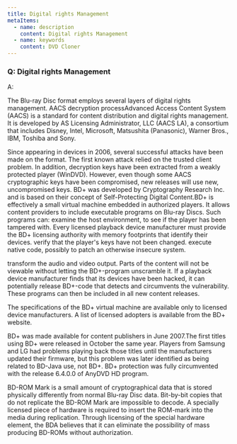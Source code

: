 ```yaml
---
title: Digital rights Management
metaItems:
  - name: description
    content: Digital rights Management
  - name: keywords
    content: DVD Cloner
---
```


### Q: Digital rights Management

A:

The Blu-ray Disc format employs several layers of digital rights management. AACS decryption processAdvanced Access Content System (AACS) is a standard for content distribution and digital rights management. It is developed by AS Licensing Administrator, LLC (AACS LA), a consortium that includes Disney, Intel, Microsoft, Matsushita (Panasonic), Warner Bros., IBM, Toshiba and Sony.

Since appearing in devices in 2006, several successful attacks have been made on the format. The first known attack relied on the trusted client problem. In addition, decryption keys have been extracted from a weakly protected player (WinDVD). However, even though some AACS cryptographic keys have been compromised, new releases will use new, uncompromised keys. BD+ was developed by Cryptography Research Inc. and is based on their concept of Self-Protecting Digital Content.BD+ is effectively a small virtual machine embedded in authorized players. It allows content providers to include executable programs on Blu-ray Discs. Such programs can:
examine the host environment, to see if the player has been tampered with. Every licensed playback device manufacturer must provide the BD+ licensing authority with memory footprints that identify their devices.
verify that the player's keys have not been changed.
execute native code, possibly to patch an otherwise insecure system.

transform the audio and video output. Parts of the content will not be viewable without letting the BD+-program unscramble it. If a playback device manufacturer finds that its devices have been hacked, it can potentially release BD+-code that detects and circumvents the vulnerability. These programs can then be included in all new content releases.

The specifications of the BD+ virtual machine are available only to licensed device manufacturers. A list of licensed adopters is available from the BD+ website.

BD+ was made available for content publishers in June 2007.The first titles using BD+ were released in October the same year. Players from Samsung and LG had problems playing back those titles until the manufacturers updated their firmware, but this problem was later identified as being related to BD-Java use, not BD+. BD+ protection was fully circumvented with the release 6.4.0.0 of AnyDVD HD program.

BD-ROM Mark is a small amount of cryptographical data that is stored physically differently from normal Blu-ray Disc data. Bit-by-bit copies that do not replicate the BD-ROM Mark are impossible to decode. A specially licensed piece of hardware is required to insert the ROM-mark into the media during replication. Through licensing of the special hardware element, the BDA believes that it can eliminate the possibility of mass producing BD-ROMs without authorization.
